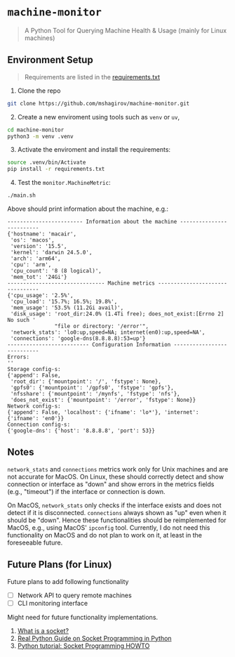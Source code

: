 # `machine-monitor` 

> A Python Tool for Querying Machine Health & Usage (mainly for Linux machines)

## Environment Setup

> Requirements are listed in the [requirements.txt](./requirements.txt)

1. Clone the repo

```bash
git clone https://github.com/mshagirov/machine-monitor.git
```

2. Create a new enviroment using tools such as `venv` or `uv`,

```bash
cd machine-monitor
python3 -m venv .venv
```

3. Activate the enviroment and install the requirements:

```bash
source .venv/bin/Activate
pip install -r requirements.txt
```

4. Test the `monitor.MachineMetric`:


```bash
./main.sh
```

Above should print information about the machine, e.g.:

```
------------------------ Information about the machine -------------------------
{'hostname': 'macair',
 'os': 'macos',
 'version': '15.5',
 'kernel': 'darwin 24.5.0',
 'arch': 'arm64',
 'cpu': 'arm',
 'cpu_count': '8 (8 logical)',
 'mem_tot': '24Gi'}
------------------------------- Machine metrics --------------------------------
{'cpu_usage': '2.5%',
 'cpu_load': '15.7%; 16.5%; 19.8%',
 'mem_usage': '53.5% (11.2Gi avail)',
 'disk_usage': 'root_dir:24.0% (1.4Ti free); does_not_exist:[Errno 2] No such '
               "file or directory: '/error'",
 'network_stats': 'lo0:up,speed=NA; internet(en0):up,speed=NA',
 'connections': 'google-dns(8.8.8.8):53=up'}
-------------------------- Configuration Information ---------------------------
Errors:
''
Storage config-s:
{'append': False,
 'root_dir': {'mountpoint': '/', 'fstype': None},
 'gpfs0': {'mountpoint': '/gpfs0', 'fstype': 'gpfs'},
 'nfsshare': {'mountpoint': '/mynfs', 'fstype': 'nfs'},
 'does_not_exist': {'mountpoint': '/error', 'fstype': None}}
Network config-s:
{'append': False, 'localhost': {'ifname': 'lo*'}, 'internet': {'ifname': 'en0'}}
Connection config-s:
{'google-dns': {'host': '8.8.8.8', 'port': 53}}
```

## Notes

`network_stats` and `connections` metrics work only for Unix machines and are not accurate for MacOS. On Linux, these should correctly detect and show connection or interface as "down" and show errors in the metrics fields (e.g., "timeout") if the interface or connection is down.

On MacOS, `network_stats` only checks if the interface exists and does not detect if it is disconnected. `connections` always shown as "up" even when it should be "down". Hence these functionalities should be reimplemented for MacOS, e.g., using MacOS' `ipconfig` tool. Currently, I do not need this functionality on MacOS and do not plan to work on it, at least in the foreseeable future.

## Future Plans (for Linux)

Future plans to add following functionality

- [ ] Network API to query remote machines
- [ ] CLI monitoring interface

Might need for future functionality implementations.

1. [What is a socket?](https://beej.us/guide/bgnet/html/split/what-is-a-socket.html)
2. [Real Python Guide on Socket Programming in Python](https://realpython.com/python-sockets/)
3. [Python tutorial: Socket Programming HOWTO](https://docs.python.org/3/howto/sockets.html)

